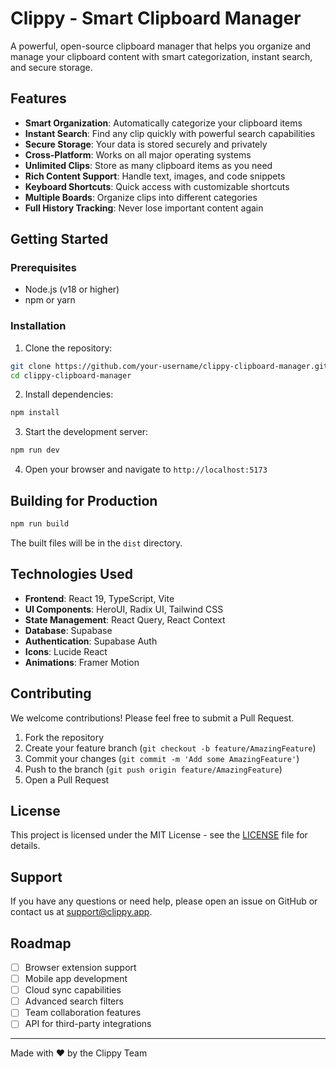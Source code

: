 # Clippy - Smart Clipboard Manager

A powerful, open-source clipboard manager that helps you organize and manage your clipboard content with smart categorization, instant search, and secure storage.

## Features

- **Smart Organization**: Automatically categorize your clipboard items
- **Instant Search**: Find any clip quickly with powerful search capabilities
- **Secure Storage**: Your data is stored securely and privately
- **Cross-Platform**: Works on all major operating systems
- **Unlimited Clips**: Store as many clipboard items as you need
- **Rich Content Support**: Handle text, images, and code snippets
- **Keyboard Shortcuts**: Quick access with customizable shortcuts
- **Multiple Boards**: Organize clips into different categories
- **Full History Tracking**: Never lose important content again

## Getting Started

### Prerequisites

- Node.js (v18 or higher)
- npm or yarn

### Installation

1. Clone the repository:

```bash
git clone https://github.com/your-username/clippy-clipboard-manager.git
cd clippy-clipboard-manager
```

2. Install dependencies:

```bash
npm install
```

3. Start the development server:

```bash
npm run dev
```

4. Open your browser and navigate to `http://localhost:5173`

## Building for Production

```bash
npm run build
```

The built files will be in the `dist` directory.

## Technologies Used

- **Frontend**: React 19, TypeScript, Vite
- **UI Components**: HeroUI, Radix UI, Tailwind CSS
- **State Management**: React Query, React Context
- **Database**: Supabase
- **Authentication**: Supabase Auth
- **Icons**: Lucide React
- **Animations**: Framer Motion

## Contributing

We welcome contributions! Please feel free to submit a Pull Request.

1. Fork the repository
2. Create your feature branch (`git checkout -b feature/AmazingFeature`)
3. Commit your changes (`git commit -m 'Add some AmazingFeature'`)
4. Push to the branch (`git push origin feature/AmazingFeature`)
5. Open a Pull Request

## License

This project is licensed under the MIT License - see the [LICENSE](LICENSE) file for details.

## Support

If you have any questions or need help, please open an issue on GitHub or contact us at support@clippy.app.

## Roadmap

- [ ] Browser extension support
- [ ] Mobile app development
- [ ] Cloud sync capabilities
- [ ] Advanced search filters
- [ ] Team collaboration features
- [ ] API for third-party integrations

---

Made with ❤️ by the Clippy Team
